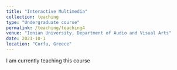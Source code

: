 ```yaml
---
title: "Interactive Multimedia"
collection: teaching
type: "Undergraduate course"
permalink: /teaching/teaching4
venue: "Ionian University, Department of Audio and Visual Arts"
date: 2021-10-1
location: "Corfu, Greece"
---
```

I am currently teaching this course
